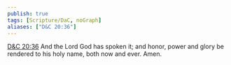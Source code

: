 ```yaml
---
publish: true
tags: [Scripture/DaC, noGraph]
aliases: ["D&C 20:36"]
---
```

[D&C 20:36](https://churchofjesuschrist.org/study/scriptures/dc-testament/dc/20?lang=eng&id=p36#p36) And the Lord God has spoken it; and honor, power and glory be rendered to his holy name, both now and ever. Amen.

